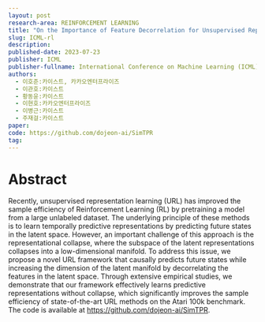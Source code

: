 ```yaml
---
layout: post
research-area: REINFORCEMENT LEARNING
title: "On the Importance of Feature Decorrelation for Unsupervised Representation Learning in Reinforcement Learning"
slug: ICML-rl
description:
published-date: 2023-07-23
publisher: ICML
publisher-fullname: International Conference on Machine Learning (ICML)
authors:
  - 이호준:카이스트, 카카오엔터프라이즈
  - 이관호:카이스트
  - 황동윤:카이스트
  - 이현호:카카오엔터프라이즈
  - 이병근:카이스트
  - 주재걸:카이스트
paper: 
code: https://github.com/dojeon-ai/SimTPR 
tag:
---
```


# Abstract

Recently, unsupervised representation learning (URL) has improved the sample efficiency of Reinforcement Learning (RL) by pretraining a model from a large unlabeled dataset. The underlying principle of these methods is to learn temporally predictive representations by predicting future states in the latent space. However, an important challenge of this approach is the representational collapse, where the subspace of the latent representations collapses into a low-dimensional manifold. To address this issue, we propose a novel URL framework that causally predicts future states while increasing the dimension of the latent manifold by decorrelating the features in the latent space. Through extensive empirical studies, we demonstrate that our framework effectively learns predictive representations without collapse, which significantly improves the sample efficiency of state-of-the-art URL methods on the Atari 100k benchmark. The code is available at https://github.com/dojeon-ai/SimTPR.
